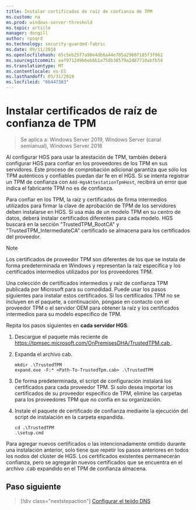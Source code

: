 ```yaml
---
title: Instalar certificados de raíz de confianza de TPM
ms.custom: na
ms.prod: windows-server-threshold
ms.topic: article
manager: dongill
author: rpsqrd
ms.technology: security-guarded-fabric
ms.date: 09/11/2018
ms.openlocfilehash: 65c5eb25f7a98e4db6a44e705a2968f185f3f962
ms.sourcegitcommit: eaf071249b6eb6b1a758b38579a2d87710abfb54
ms.translationtype: MT
ms.contentlocale: es-ES
ms.lasthandoff: 05/31/2019
ms.locfileid: "66447383"
---
```

# <a name="install-trusted-tpm-root-certificates"></a>Instalar certificados de raíz de confianza de TPM

>Se aplica a: Windows Server 2019, Windows Server (canal semianual), Windows Server 2016

Al configurar HGS para usar la atestación de TPM, también deberá configurar HGS para confiar en los proveedores de los TPM en sus servidores.
Este proceso de comprobación adicional garantiza que sólo los TPM auténticos y confiables puedan dar fe en el HGS.
Si se intenta registrar un TPM de confianza con `Add-HgsAttestationTpmHost`, recibirá un error que indica el fabricante TPM no es de confianza.

Para confiar en los TPM, la raíz y certificados de firma intermedios utilizados para firmar la clave de aprobación de TPM de los servidores deben instalarse en HGS.
Si usa más de un modelo TPM en su centro de datos, deberá instalar certificados diferentes para cada modelo.
HGS buscará en la sección "TrustedTPM_RootCA" y "TrustedTPM_IntermediateCA" certificado se almacena para los certificados del proveedor.

> [!NOTE]
> Los certificados de proveedor TPM son diferentes de los que se instala de forma predeterminada en Windows y representan la raíz específica y los certificados intermedios utilizados por los proveedores TPM.

Una colección de certificados intermedios y raíz de confianza TPM publicada por Microsoft para su comodidad.
Puede usar los pasos siguientes para instalar estos certificados.
Si los certificados TPM no se incluyen en el paquete, a continuación, póngase en contacto con el proveedor TPM o el servidor OEM para obtener la raíz y los certificados intermedios para su modelo específico de TPM.

Repita los pasos siguientes en **cada servidor HGS**:

1.  Descargue el paquete más reciente de [ https://tpmsec.microsoft.com/OnPremisesDHA/TrustedTPM.cab ](https://tpmsec.microsoft.com/OnPremisesDHA/TrustedTPM.cab).

2.  Expanda el archivo cab.

    ```
    mkdir .\TrustedTPM
    expand.exe -F:* <Path-To-TrustedTpm.cab> .\TrustedTPM
    ```

3.  De forma predeterminada, el script de configuración instalará los certificados para cada proveedor TPM. Si solo desea importar los certificados de su proveedor específico de TPM, elimine las carpetas para los proveedores TPM que no confía en su organización.

4.  Instale el paquete de certificado de confianza mediante la ejecución del script de instalación en la carpeta expandida.

    ```
    cd .\TrustedTPM
    .\setup.cmd
    ```

Para agregar nuevos certificados o las intencionadamente omitido durante una instalación anterior, solo tiene que repetir los pasos anteriores en todos los nodos del clúster de HGS.
Los certificados existentes permanecerán confianza, pero se agregarán nuevos certificados que se encuentra en el archivo .cab expandido en el TPM de confianza almacena.

## <a name="next-step"></a>Paso siguiente

> [!div class="nextstepaction"]
> [Configurar el tejido DNS](guarded-fabric-configuring-fabric-dns-tpm.md)



